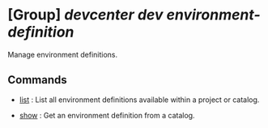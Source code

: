 # [Group] _devcenter dev environment-definition_

Manage environment definitions.

## Commands

- [list](/Commands/devcenter/dev/environment-definition/_list.md)
: List all environment definitions available within a project or catalog.

- [show](/Commands/devcenter/dev/environment-definition/_show.md)
: Get an environment definition from a catalog.
